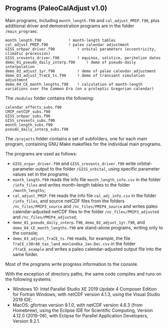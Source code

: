 ## Programs (PaleoCalAdjust v1.0) ##

Main programs, including `month_length.f90` and `cal_adjust_PMIP.f90`, plus additional driver and demonstration programs are in the folder `/main_programs`:

	month_length.f90			! month-length tables
	cal_adjust_PMIP.f90			! paleo calendar adjustment
	GISS_orbpar_driver.f90			! orbital parameters (eccentricity, climatic precession)
	GISS_srevents_driver.f90		! equinox, solstice, perihelion dates
	demo_01_pseudo_daily_interp.f90		! demo of pseudo-daily interpolation
	demo_02_adjust_1yr.f90			! demo of paleo calendar adjustment
	demo_03_adjust_TraCE_ts.f90		! demo of transient simulation adjustment
	demo_04_CE_month_lengths.f90	! calculation of month-length variations over the Common Era (on a proleptic Gregorian calendar)

The `/modules` folder contains the following:

	calendar_effects_subs.f90
	CMIP_netCDF_subs.f90
	GISS_orbpar_subs.f90
	GISS_srevents_subs.f90
	month_length_subs.f90
	pseudo_daily_interp_subs.f90

The `/projects` folder contains a set of subfolders, one for each main program, containing GNU Make makefiles for the individual main programs.

The programs are used as follows:

- `GISS_orpar_driver.f90` and `GISS_srevents_driver.f90` write orbital-parameter output to the folder `/GISS_orbital`, using specific parameter values set in the programs;
- `month_length.f90` reads the info file `month_length_info.csv` in the folder `/info_files` and writes month-length tables to the folder `/month_lengths`;
- `cal_adjust_PMIP.f90` reads the info file `cal_adj_info.csv` in the folder `/info_files`, and source netCDF files from the folders `/nc_files/PMIP3_source` and `/nc_files/PMIP4_source` and writes paleo calendar-adjusted netCDF files to the folder `/nc_files/PMIP3_adjusted` and `/nc_files/PMIP4_adjusted`;
- `demo_01_pseudo_daily_interp.f90`, `demo_02_adjust_1yr.f90`, and `demo_04_CE_month_lengths.f90` are stand-alone programs, writing only to the console;
- `demo_03_adjust_TraCE_ts.f90` reads, for example, the file `TraCE_c30r40_tas_land_monlen0ka_Jan-Dec.csv` in the folder `/TraCE_example` and writes a paleo calendar-adjusted output file into the same folder.

Most of the programs write progress information to the console.

With the exception of directory paths, the same code compiles and runs on the following systems:

- Windows 10: Intel Parallel Studio XE 2019 Update 4 Composer Edition for Fortran Windows, with netCDF version 4.1.3, using the Visual Studio 2019 IDE; 
- MacOS: gfortran version 9.1.0, with netCDF version 4.6.3 (from Homebrew), using the Eclipse IDE for Scientific Computing, Version 4.12.0 (2019-06), with Eclipse for Parallel Application Developers, Version 9.2.1.